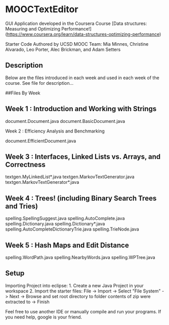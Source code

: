 # MOOCTextEditor

GUI Application developed in the Coursera Course [Data structures: Measuring and Optimizing Performance!] (https://www.coursera.org/learn/data-structures-optimizing-performance)

Starter Code Authored by UCSD MOOC Team:
Mia Minnes, Christine Alvarado, Leo Porter, Alec Brickman, and Adam Setters


## Description

Below are the files introduced in each week and used in each week
of the course. See file for description...

##Files By Week


## Week 1 : Introduction and Working with Strings

document.Document.java
document.BasicDocument.java

Week 2 : Efficiency Analysis and Benchmarking

document.EfficientDocument.java

## Week 3 : Interfaces, Linked Lists vs. Arrays, and Correctness

textgen.MyLinkedList*.java
textgen.MarkovTextGenerator.java
textgen.MarkovTextGenerator*.java

## Week 4 : Trees! (including Binary Search Trees and Tries)

spelling.SpellingSuggest.java
spelling.AutoComplete.java
spelling.Dictionary.java
spelling.Dictionary*.java
spelling.AutoCompleteDictionaryTrie.java
spelling.TrieNode.java

## Week 5 : Hash Maps and Edit Distance

spelling.WordPath.java
spelling.NearbyWords.java
spelling.WPTree.java


## Setup

Importing Project into eclipse:
	1. Create a new Java Project in your workspace
	2. Import the starter files:
	  File -> Import -> Select "File System" -> Next -> Browse and set 
	  root directory to folder contents of zip were extracted to -> Finish

Feel free to use another IDE or manually compile and run your programs.
If you need help, google is your friend.




